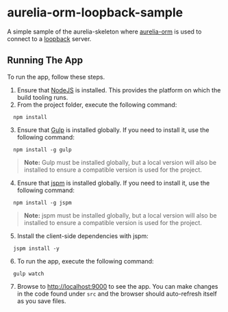 # aurelia-orm-loopback-sample

A simple sample of the aurelia-skeleton where [aurelia-orm](https://github.com/SpoonX/aurelia-orm) is used to connect to a [loopback](http://loopback.io/) server.

## Running The App

To run the app, follow these steps.

1. Ensure that [NodeJS](http://nodejs.org/) is installed. This provides the platform on which the build tooling runs.
2. From the project folder, execute the following command:

```shell
  npm install
```

3. Ensure that [Gulp](http://gulpjs.com/) is installed globally. If you need to install it, use the following command:

```shell
  npm install -g gulp
```

  > **Note:** Gulp must be installed globally, but a local version will also be installed to ensure a compatible version is used for the project.

4. Ensure that [jspm](http://jspm.io/) is installed globally. If you need to install it, use the following command:

```shell
  npm install -g jspm
```

>   **Note:** jspm must be installed globally, but a local version will also be installed to ensure a compatible version is used for the project.

5. Install the client-side dependencies with jspm:

```shell
  jspm install -y
```

6. To run the app, execute the following command:

```shell
  gulp watch
```

7. Browse to [http://localhost:9000](http://localhost:9000) to see the app. You can make changes in the code found under `src` and the browser should auto-refresh itself as you save files.
